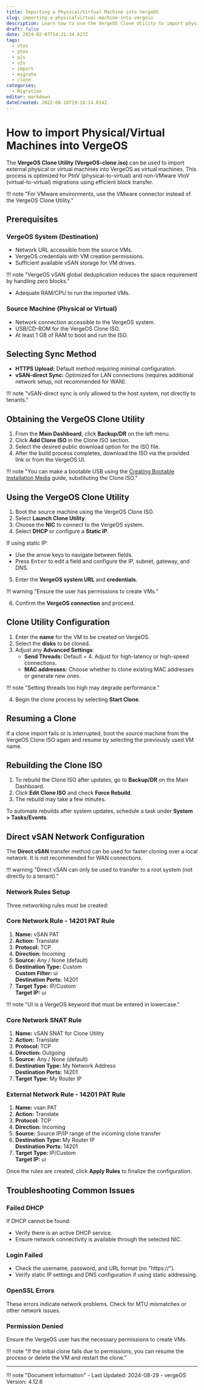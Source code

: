 ```yaml
---
title: Importing a Physical/Virtual Machine into VergeOS
slug: importing-a-physicalvirtual-machine-into-vergeio
description: Learn how to use the VergeOS Clone Utility to import physical or virtual machines into the VergeOS environment.
draft: false
date: 2024-02-07T14:21:34.627Z
tags:
  - vtov
  - ptov
  - p2v
  - v2v
  - import
  - migrate
  - clone
categories:
  - Migration
editor: markdown
dateCreated: 2022-08-10T19:18:14.014Z
---
```


# How to import Physical/Virtual Machines into VergeOS 

The **VergeOS Clone Utility (VergeOS-clone.iso)** can be used to import external physical or virtual machines into VergeOS as virtual machines. This process is optimized for PtoV (physical-to-virtual) and non-VMware VtoV (virtual-to-virtual) migrations using efficient block transfer. 

!!! note "For VMware environments, use the VMware connector instead of the VergeOS Clone Utility."

## Prerequisites

### VergeOS System (Destination)

- Network URL accessible from the source VMs.
- VergeOS credentials with VM creation permissions.
- Sufficient available vSAN storage for VM drives.

!!! note "VergeOS vSAN global deduplication reduces the space requirement by handling zero blocks."

- Adequate RAM/CPU to run the imported VMs.

### Source Machine (Physical or Virtual)

- Network connection accessible to the VergeOS system.
- USB/CD-ROM for the VergeOS Clone ISO.
- At least 1 GB of RAM to boot and run the ISO.

## Selecting Sync Method

- **HTTPS Upload:** Default method requiring minimal configuration.
- **vSAN-direct Sync:** Optimized for LAN connections (requires additional network setup, not recommended for WAN).

!!! note "vSAN-direct sync is only allowed to the host system, not directly to tenants."

## Obtaining the VergeOS Clone Utility

1. From the **Main Dashboard**, click **Backup/DR** on the left menu.
2. Click **Add Clone ISO** in the Clone ISO section.
3. Select the desired public download option for the ISO file. 
4. After the build process completes, download the ISO via the provided link or from the VergeOS UI.

!!! note "You can make a bootable USB using the [Creating Bootable Installation Media](/docs/knowledge-base/creating-bootable-installation-media/) guide, substituting the Clone ISO."

## Using the VergeOS Clone Utility

1. Boot the source machine using the VergeOS Clone ISO.
2. Select **Launch Clone Utility**.
3. Choose the **NIC** to connect to the VergeOS system.
4. Select **DHCP** or configure a **Static IP**.

If using static IP:
- Use the arrow keys to navigate between fields.
- Press <kbd>Enter</kbd> to edit a field and configure the IP, subnet, gateway, and DNS.

5. Enter the **VergeOS system URL** and **credentials**.

!!! warning "Ensure the user has permissions to create VMs."

6. Confirm the **VergeOS connection** and proceed.

## Clone Utility Configuration

1. Enter the **name** for the VM to be created on VergeOS.
2. Select the **disks** to be cloned.
3. Adjust any **Advanced Settings**:
    - **Send Threads:** Default = 4. Adjust for high-latency or high-speed connections.
    - **MAC addresses:** Choose whether to clone existing MAC addresses or generate new ones.

!!! note "Setting threads too high may degrade performance."

4. Begin the clone process by selecting **Start Clone**.

## Resuming a Clone

If a clone import fails or is interrupted, boot the source machine from the VergeOS Clone ISO again and resume by selecting the previously used VM name.

## Rebuilding the Clone ISO

1. To rebuild the Clone ISO after updates, go to **Backup/DR** on the Main Dashboard.
2. Click **Edit Clone ISO** and check **Force Rebuild**.
3. The rebuild may take a few minutes.

To automate rebuilds after system updates, schedule a task under **System > Tasks/Events**.

## Direct vSAN Network Configuration

The **Direct vSAN** transfer method can be used for faster cloning over a local network. It is not recommended for WAN connections.

!!! warning "Direct vSAN can only be used to transfer to a root system (not directly to a tenant)."

### Network Rules Setup

Three networking rules must be created:

### Core Network Rule - 14201 PAT Rule

1. **Name:** vSAN PAT
2. **Action:** Translate
3. **Protocol:** TCP
4. **Direction:** Incoming
5. **Source:** Any / None (default)
6. **Destination Type:** Custom  
   **Custom Filter:** ui  
   **Destination Ports:** 14201
7. **Target Type:** IP/Custom  
   **Target IP:** ui

!!! note "UI is a VergeOS keyword that must be entered in lowercase."

### Core Network SNAT Rule

1. **Name:** vSAN SNAT for Clone Utility
2. **Action:** Translate
3. **Protocol:** TCP
4. **Direction:** Outgoing
5. **Source:** Any / None (default)
6. **Destination Type:** My Network Address  
   **Destination Ports:** 14201
7. **Target Type:** My Router IP

### External Network Rule - 14201 PAT Rule

1. **Name:** vsan PAT
2. **Action:** Translate
3. **Protocol:** TCP
4. **Direction:** Incoming
5. **Source:** Source IP/IP range of the incoming clone transfer
6. **Destination Type:** My Router IP  
   **Destination Ports:** 14201
7. **Target Type:** IP/Custom  
   **Target IP:** ui

Once the rules are created, click **Apply Rules** to finalize the configuration.

## Troubleshooting Common Issues

### Failed DHCP

If DHCP cannot be found:

- Verify there is an active DHCP service.
- Ensure network connectivity is available through the selected NIC.

### Login Failed

- Check the username, password, and URL format (no "https://").
- Verify static IP settings and DNS configuration if using static addressing.

### OpenSSL Errors

These errors indicate network problems. Check for MTU mismatches or other network issues.

### Permission Denied

Ensure the VergeOS user has the necessary permissions to create VMs.

!!! note "If the initial clone fails due to permissions, you can resume the process or delete the VM and restart the clone."

---

!!! note "Document Information"
    - Last Updated: 2024-08-29
    - vergeOS Version: 4.12.6
